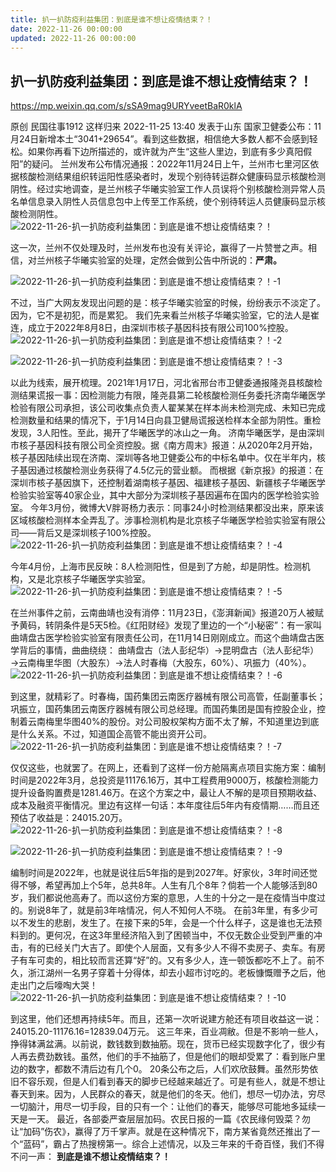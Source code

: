```yaml
---
title: 扒一扒防疫利益集团：到底是谁不想让疫情结束？！
date: 2022-11-26 00:00:00
updated: 2022-11-26 00:00:00
---
```



## 扒一扒防疫利益集团：到底是谁不想让疫情结束？！






https://mp.weixin.qq.com/s/sSA9mag9URYveetBaR0klA




原创 民国往事1912 这样归来 2022-11-25 13:40 发表于山东
国家卫健委公布：11月24日新增本土“3041+29654”。看到这些数据，相信绝大多数人都不会感到轻松。如果你再看下边所描述的，或许就为产生“这些人里边，到底有多少真阳假阳”的疑问。
兰州发布公布情况通报：2022年11月24日上午，兰州市七里河区依据核酸检测结果组织转运阳性感染者时，发现个别待转运群众健康码显示核酸检测阴性。经过实地调查，是兰州核子华曦实验室工作人员误将个别核酸检测异常人员名单信息录入阴性人员信息包中上传至工作系统，使个别待转运人员健康码显示核酸检测阴性。
![2022-11-26-扒一扒防疫利益集团：到底是谁不想让疫情结束？！](assets/2022-11-26-扒一扒防疫利益集团：到底是谁不想让疫情结束？！.png)

这一次，兰州不仅处理及时，兰州发布也没有关评论，赢得了一片赞誉之声。相信，对兰州核子华曦实验室的处理，定然会做到公告中所说的：**严肃。**

![2022-11-26-扒一扒防疫利益集团：到底是谁不想让疫情结束？！-1](assets/2022-11-26-扒一扒防疫利益集团：到底是谁不想让疫情结束？！-1.png)

不过，当广大网友发现出问题的是：核子华曦实验室的时候，纷纷表示不淡定了。因为，它不是初犯，而是累犯。
我们先来看兰州核子华曦实验室，它的法人是崔连，成立于2022年8月8日，由深圳市核子基因科技有限公司100%控股。
![2022-11-26-扒一扒防疫利益集团：到底是谁不想让疫情结束？！-2](assets/2022-11-26-扒一扒防疫利益集团：到底是谁不想让疫情结束？！-2.png)

![2022-11-26-扒一扒防疫利益集团：到底是谁不想让疫情结束？！-3](assets/2022-11-26-扒一扒防疫利益集团：到底是谁不想让疫情结束？！-3.png)

以此为线索，展开梳理。2021年1月17日，河北省邢台市卫健委通报隆尧县核酸检测结果谎报一事：因检测能力有限，隆尧县第二轮核酸检测任务委托济南华曦医学检验有限公司承担，该公司收集点负责人翟某某在样本尚未检测完成、未知已完成检测数量和结果的情况下，于1月14日向县卫健局谎报送检样本全部为阴性。重检发现，3人阳性。至此，揭开了华曦医学的冰山之一角。
济南华曦医学，是由深圳市核子基因科技有限公司全资控股。据《南方周末》报道：从2020年2月开始，核子基因陆续出现在济南、深圳等各地卫健委公布的中标名单中。仅在半年内，核子基因通过核酸检测业务获得了4.5亿元的营业额。
而根据《新京报》的报道：在深圳市核子基因旗下，还控制着湖南核子基因、福建核子基因、新疆核子华曦医学检验实验室等40家企业，其中大部分为深圳核子基因遍布在国内的医学检验实验室。
今年3月份，微博大V胖哥杨力表示：同事24小时检测结果都没出来，原来该区域核酸检测样本全弄乱了。涉事检测机构是北京核子华曦医学检验实验室有限公司——背后又是深圳核子100%控股。
![2022-11-26-扒一扒防疫利益集团：到底是谁不想让疫情结束？！-4](assets/2022-11-26-扒一扒防疫利益集团：到底是谁不想让疫情结束？！-4.png)

今年4月份，上海市民反映：8人检测阳性，但是到了方舱，却是阴性。检测机构，又是北京核子华曦医学实验室。
![2022-11-26-扒一扒防疫利益集团：到底是谁不想让疫情结束？！-5](assets/2022-11-26-扒一扒防疫利益集团：到底是谁不想让疫情结束？！-5.png)

在兰州事件之前，云南曲靖也没有消停：11月23日，《澎湃新闻》报道20万人被赋予黄码，转阴条件是5天5检。《红阳财经》发现了里边的一个“小秘密”：有一家叫曲靖盘古医学检验实验室有限责任公司，在11月14日刚刚成立。而这个曲靖盘古医学背后的事情，曲曲绕绕：
曲靖盘古（法人彭纪华）→昆明盘古（法人彭纪华）→云南梅里华图（大股东）→法人时春梅（大股东，60%）、巩振力（40%）。
![2022-11-26-扒一扒防疫利益集团：到底是谁不想让疫情结束？！-6](assets/2022-11-26-扒一扒防疫利益集团：到底是谁不想让疫情结束？！-6.png)

到这里，就精彩了。时春梅，国药集团云南医疗器械有限公司高管，任副董事长；巩振立，国药集团云南医疗器械有限公司总经理。而国药集团是国有控股企业，控制着云南梅里华图40%的股份。对公司股权架构方面不太了解，不知道里边到底是什么关系。不过，知道国企高管不能出资开公司。
![2022-11-26-扒一扒防疫利益集团：到底是谁不想让疫情结束？！-7](assets/2022-11-26-扒一扒防疫利益集团：到底是谁不想让疫情结束？！-7.png)

仅仅这些，也就罢了。在网上，还看到了这样一份方舱隔离点项目实施方案：编制时间是2022年3月，总投资是11176.16万，其中工程费用9000万，核酸检测能力提升设备购置费是1281.46万。在这个方案之中，最让人不解的是项目预期收益、成本及融资平衡情况。里边有这样一句话：本年度往后5年内有疫情期……而且还预估了收益是：24015.20万。
![2022-11-26-扒一扒防疫利益集团：到底是谁不想让疫情结束？！-8](assets/2022-11-26-扒一扒防疫利益集团：到底是谁不想让疫情结束？！-8.jpeg)

![2022-11-26-扒一扒防疫利益集团：到底是谁不想让疫情结束？！-9](assets/2022-11-26-扒一扒防疫利益集团：到底是谁不想让疫情结束？！-9.jpeg)

编制时间是2022年，也就是说往后5年指的是到2027年。好家伙，3年时间还觉得不够，希望再加上个5年，总共8年。人生有几个8年？倘若一个人能够活到80岁，我们都说他高寿了。而以这份方案的意思，人生的十分之一是在疫情当中度过的。别说8年了，就是前3年啥情况，何人不知何人不晓。
在前3年里，有多少可以不发生的悲剧，发生了。在接下来的5年，会是一个什么样子，这是谁也无法预料到的。更何况，在这3年里经济陷入到了困顿当中，不仅无数企业受到严重的冲击，有的已经关门大吉了。即使个人层面，又有多少人不得不卖房子、卖车。有房子有车可卖的，相比较而言还算“好”的。又有多少人，连一顿饭都吃不上了。前不久，浙江湖州一名男子穿着十分得体，却去小超市讨吃的。老板慷慨赠予之后，他走出门之后嚎啕大哭！
![2022-11-26-扒一扒防疫利益集团：到底是谁不想让疫情结束？！-10](assets/2022-11-26-扒一扒防疫利益集团：到底是谁不想让疫情结束？！-10.png)

到这里，他们还想再持续5年。而且，还第一次听说建方舱还有项目收益这一说：24015.20-11176.16=12839.04万元。
这三年来，百业凋敝。但是不影响一些人，挣得钵满盆满。以前说，数钱数到数抽筋。现在，货币已经实现数字化了，很少有人再去费劲数钱。虽然，他们的手不抽筋了，但是他们的眼却受累了：看到账户里边的数字，都数不清后边有几个0。
20条公布之后，人们欢欣鼓舞。虽然形势依旧不容乐观，但是人们看到春天的脚步已经越来越近了。可是有些人，就是不想让春天到来。因为，人民群众的春天，就是他们的冬天。他们，想尽一切办法，穷尽一切脑汁，用尽一切手段，目的只有一个：让他们的春天，能够尽可能地多延续一天是一天。
最近，各部委严查层层加码。农民日报的一篇《农民缘何毁菜？勿让“加码”伤农》，赢得了万千掌声。就是在这种情况下，南方某省竟然还推出了一个“蓝码”，霸占了热搜榜第一。综合上述情况，以及三年来的千奇百怪，我们不得不问一声：
**到底是谁不想让疫情结束？！**
